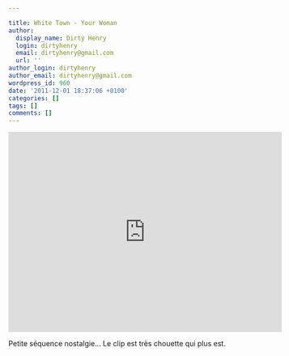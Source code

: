 ```yaml
---

title: White Town - Your Woman
author:
  display_name: Dirty Henry
  login: dirtyhenry
  email: dirtyhenry@gmail.com
  url: ''
author_login: dirtyhenry
author_email: dirtyhenry@gmail.com
wordpress_id: 960
date: '2011-12-01 18:37:06 +0100'
categories: []
tags: []
comments: []
---
```

<iframe width="540" height="396" src="http://www.youtube.com/embed/cIQWt3oMids" frameborder="0" allowfullscreen></iframe>

Petite séquence nostalgie... Le clip est très chouette qui plus est.
